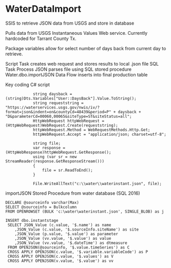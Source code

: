 # WaterDataImport
SSIS to retrieve JSON data from USGS and store in database

Pulls data from USGS Instantaneous Values Web service.
Currently hardcoded for Tarrant County Tx.

Package variables allow for select number of days back from current day to retrieve.

Script Task creates web request and stores results to local .json file
SQL Task Process JSON parses file using SQL stored procedure Water.dbo.importJSON 
Data Flow inserts into final production table

Key coding
C# script

                string daysback = (string)Dts.Variables["User::DaysBack"].Value.ToString();
                string requeststring = "https://waterservices.usgs.gov/nwis/iv/?format=json&indent=on&countyCd=48439&period=P" + daysback + "D&parameterCd=00060,00065&siteType=ST&siteStatus=all";
                HttpWebRequest httpWebRequest = (HttpWebRequest)WebRequest.Create(requeststring);
                httpWebRequest.Method = WebRequestMethods.Http.Get;
                httpWebRequest.Accept = "application/json; charset=utf-8";
                 
                string file;
                var response = (HttpWebResponse)httpWebRequest.GetResponse();
                using (var sr = new StreamReader(response.GetResponseStream()))
                {
                    file = sr.ReadToEnd();
                }

                File.WriteAllText("c:\\water\\waterinstant.json", file);
                


importJSON Stored Procedure from water database (SQL 2016)

	DECLARE @sourceinfo varchar(Max)
 	SELECT @sourceinfo = Bulkcolumn  
  	FROM OPENROWSET (BULK 'c:\water\waterinstant.json', SINGLE_BLOB) as j
 
	INSERT dbo.instantstage
 	 SELECT JSON_Value (c.value, '$.name') as name
 		,JSON_Value (c.value, '$.sourceInfo.siteName') as site
		,JSON_Value (p.value, '$.value') as parameter
		,JSON_Value (vv.value, '$.value') as value
		,JSON_Value (vv.value, '$.dateTime') as dtmeasure
	 FROM OPENJSON(@sourceinfo, '$.value.timeSeries') as C
	 CROSS APPLY OPENJSON(c.value, '$.variable.variableCode') as P 
	 CROSS APPLY OPENJSON(c.value, '$.values') as V
	 CROSS APPLY OPENJSON(v.value, '$.value') as vv
 
